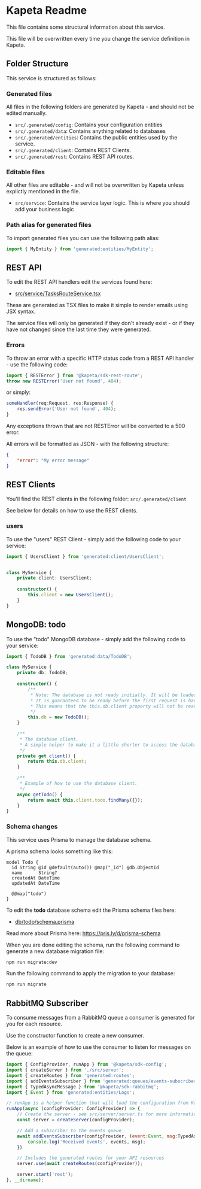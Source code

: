 # Kapeta Readme
This file contains some structural information about this service.

This file will be overwritten every time you change the service definition in Kapeta.

## Folder Structure
This service is structured as follows:

### Generated files
All files in the following folders are generated by Kapeta - and should not be edited manually.
* ```src/.generated/config```: Contains your configuration entities
* ```src/.generated/data```: Contains anything related to databases
* ```src/.generated/entities```: Contains the public entities used by the service.
* ```src/.generated/client```: Contains REST Clients.
* ```src/.generated/rest```: Contains REST API routes.

### Editable files
All other files are editable - and will not be overwritten by Kapeta unless explictly mentioned in the file.

* ```src/service```: Contains the service layer logic. This is where you should add your business logic

### Path alias for generated files

To import generated files you can use the following path alias:
```typescript
import { MyEntity } from 'generated:entities/MyEntity';
```

## REST API 
To edit the REST API handlers edit the services found here:
* [src/service/TasksRouteService.tsx](src/service/TasksRouteService.tsx)

These are generated as TSX files to make it simple to render emails using JSX syntax.

The service files will only be generated if they don't already exist - or if they have not
changed since the last time they were generated.

### Errors
To throw an error with a specific HTTP status code from a REST API handler - use the following code:
```ts
import { RESTError } from '@kapeta/sdk-rest-route';
throw new RESTError('User not found', 404);
```
or simply:
```ts
someHandler(req:Request, res:Response) {
    res.sendError('User not found', 404);
}
```

Any exceptions thrown that are not RESTError will be converted to a 500 error.

All errors will be formatted as JSON - with the following structure:
```json
{
    "error": "My error message"
}
```


## REST Clients
You'll find the REST clients in the following folder: ```src/.generated/client```

See below for details on how to use the REST clients.

### users
To use the "users" REST Client - simply add the following code to your service:

```typescript
import { UsersClient } from 'generated:client/UsersClient';


class MyService {
    private client: UsersClient;
    
    constructor() {
        this.client = new UsersClient();
    }
}
```

## MongoDB: todo
To use the "todo" MongoDB database - simply add the following code to your service:

```typescript
import { TodoDB } from 'generated:data/TodoDB';

class MyService {
    private db: TodoDB;
    
    constructor() {
        /**
         * Note: The database is not ready initially. It will be loaded during startup.
         * It is guaranteed to be ready before the first request is handled.
         * This means that the this.db.client property will not be ready during startup.
         */
        this.db = new TodoDB();
    }

    /**
     * The database client. 
     * A simple helper to make it a little shorter to access the database.
     */
    private get client() {
        return this.db.client;
    }

    /**
     * Example of how to use the database client.
     */
    async getTodo() {
        return await this.client.todo.findMany({});
    }
}
```
### Schema changes
This service uses Prisma to manage the database schema.

A prisma schema looks something like this:
```prisma
model Todo {
  id String @id @default(auto()) @map("_id") @db.ObjectId
  name      String?
  createdAt DateTime
  updatedAt DateTime

  @@map("todo")
}
```

To edit the **todo** database schema edit the Prisma schema files here:
- [db/todo/schema.prisma](db/todo/schema.prisma)

Read more about Prisma here:
https://pris.ly/d/prisma-schema

When you are done editing the schema,
run the following command to generate a new database migration file:
```bash
npm run migrate:dev
```

Run the following command to apply the migration to your database:
```bash
npm run migrate
```

## RabbitMQ Subscriber
To consume messages from a RabbitMQ queue a consumer is generated for you for each resource.

Use the constructor function to create a new consumer.

Below is an example of how to use the consumer to listen for messages on the queue:
```javascript
import { ConfigProvider, runApp } from '@kapeta/sdk-config';
import { createServer } from './src/server';
import { createRoutes } from 'generated:routes';
import { addEventsSubscriber } from 'generated:queues/events-subscriber';
import { TypedAsyncMessage } from '@kapeta/sdk-rabbitmq';
import { Event } from 'generated:entities/Logs';

// runApp is a helper function that will load the configuration from Kapeta and then run the provided function
runApp(async (configProvider: ConfigProvider) => {
    // Create the server - see src/server/server.ts for more information
    const server = createServer(configProvider);

    // Add a subscriber to the events queue
    await addEventsSubscriber(configProvider, (event:Event, msg:TypedAsyncMessage<Event>) => {
        console.log('Received events', events, msg);
    })

    // Includes the generated routes for your API resources
    server.use(await createRoutes(configProvider));

    server.start('rest');
}, __dirname);

```
